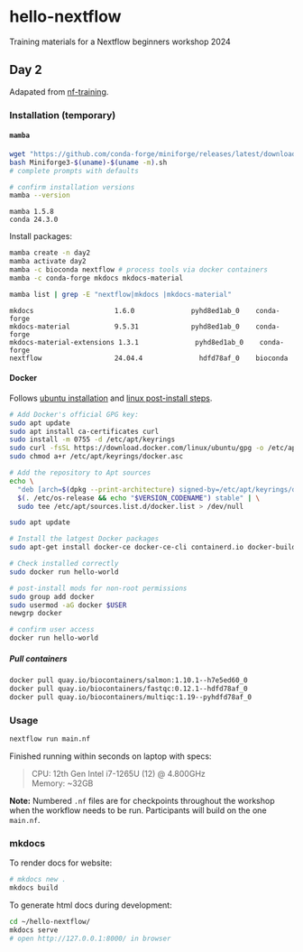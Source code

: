 # hello-nextflow
Training materials for a Nextflow beginners workshop 2024

## Day 2  

Adapated from
[nf-training](https://github.com/nextflow-io/training/blob/master/nf-training/script7.nf).

### Installation (temporary)  

#### `mamba`  

```bash
wget "https://github.com/conda-forge/miniforge/releases/latest/download/Miniforge3-$(uname)-$(uname -m).sh"
bash Miniforge3-$(uname)-$(uname -m).sh
# complete prompts with defaults

# confirm installation versions
mamba --version
```

```console
mamba 1.5.8
conda 24.3.0
```

Install packages:  

```bash
mamba create -n day2
mamba activate day2
mamba -c bioconda nextflow # process tools via docker containers
mamba -c conda-forge mkdocs mkdocs-material
```

```bash
mamba list | grep -E "nextflow|mkdocs |mkdocs-material"
```

```console
mkdocs                    1.6.0              pyhd8ed1ab_0    conda-forge
mkdocs-material           9.5.31             pyhd8ed1ab_0    conda-forge
mkdocs-material-extensions 1.3.1              pyhd8ed1ab_0    conda-forge
nextflow                  24.04.4              hdfd78af_0    bioconda
```

#### Docker   

Follows [ubuntu installation](https://docs.docker.com/engine/install/ubuntu/#install-using-the-repository) and [linux post-install steps](https://docs.docker.com/engine/install/linux-postinstall/).

```bash
# Add Docker's official GPG key:
sudo apt update
sudo apt install ca-certificates curl
sudo install -m 0755 -d /etc/apt/keyrings
sudo curl -fsSL https://download.docker.com/linux/ubuntu/gpg -o /etc/apt/keyrings/docker.asc
sudo chmod a+r /etc/apt/keyrings/docker.asc

# Add the repository to Apt sources
echo \
  "deb [arch=$(dpkg --print-architecture) signed-by=/etc/apt/keyrings/docker.asc] https://download.docker.com/linux/ubuntu \
  $(. /etc/os-release && echo "$VERSION_CODENAME") stable" | \
  sudo tee /etc/apt/sources.list.d/docker.list > /dev/null

sudo apt update

# Install the latgest Docker packages
sudo apt-get install docker-ce docker-ce-cli containerd.io docker-buildx-plugin docker-compose-plugin

# Check installed correctly
sudo docker run hello-world

# post-install mods for non-root permissions
sudo group add docker
sudo usermod -aG docker $USER
newgrp docker

# confirm user access
docker run hello-world
```

##### Pull containers  

```bash
docker pull quay.io/biocontainers/salmon:1.10.1--h7e5ed60_0
docker pull quay.io/biocontainers/fastqc:0.12.1--hdfd78af_0
docker pull quay.io/biocontainers/multiqc:1.19--pyhdfd78af_0
```

### Usage  
```bash
nextflow run main.nf
```

Finished running within seconds on laptop with specs:
> CPU: 12th Gen Intel i7-1265U (12) @ 4.800GHz  
> Memory: ~32GB

**Note:** Numbered `.nf` files are for checkpoints throughout the workshop
when the workflow needs to be run. Participants will build on the one
`main.nf`.  

### mkdocs  

To render docs for website:  

```bash
# mkdocs new .
mkdocs build
```

To generate html docs during development:
```bash
cd ~/hello-nextflow/
mkdocs serve
# open http://127.0.0.1:8000/ in browser
```
